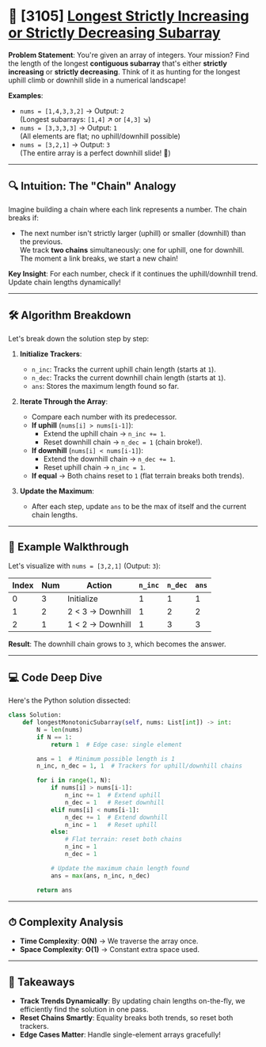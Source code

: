 # 🚀 [3105] [Longest Strictly Increasing or Strictly Decreasing Subarray](../easy/3105.py)

**Problem Statement**: You're given an array of integers. Your mission? Find the length of the longest **contiguous subarray** that's either **strictly increasing** or **strictly decreasing**. Think of it as hunting for the longest uphill climb or downhill slide in a numerical landscape!

**Examples**:

-   `nums = [1,4,3,3,2]` → Output: `2`  
    (Longest subarrays: `[1,4]` ↗️ or `[4,3]` ↘️)
-   `nums = [3,3,3,3]` → Output: `1`  
    (All elements are flat; no uphill/downhill possible)
-   `nums = [3,2,1]` → Output: `3`  
    (The entire array is a perfect downhill slide! 🎢)

---

## 🔍 **Intuition: The "Chain" Analogy**

Imagine building a chain where each link represents a number. The chain breaks if:

-   The next number isn't strictly larger (uphill) or smaller (downhill) than the previous.  
    We track **two chains** simultaneously: one for uphill, one for downhill. The moment a link breaks, we start a new chain!

**Key Insight**: For each number, check if it continues the uphill/downhill trend. Update chain lengths dynamically!

---

## 🛠 **Algorithm Breakdown**

Let's break down the solution step by step:

1. **Initialize Trackers**:

    - `n_inc`: Tracks the current uphill chain length (starts at `1`).
    - `n_dec`: Tracks the current downhill chain length (starts at `1`).
    - `ans`: Stores the maximum length found so far.

2. **Iterate Through the Array**:

    - Compare each number with its predecessor.
    - **If uphill** (`nums[i] > nums[i-1]`):
        - Extend the uphill chain → `n_inc += 1`.
        - Reset downhill chain → `n_dec = 1` (chain broke!).
    - **If downhill** (`nums[i] < nums[i-1]`):
        - Extend the downhill chain → `n_dec += 1`.
        - Reset uphill chain → `n_inc = 1`.
    - **If equal** → Both chains reset to `1` (flat terrain breaks both trends).

3. **Update the Maximum**:
    - After each step, update `ans` to be the max of itself and the current chain lengths.

---

## 🧩 **Example Walkthrough**

Let's visualize with `nums = [3,2,1]` (Output: `3`):

| Index | Num | Action           | `n_inc` | `n_dec` | `ans` |
| ----- | --- | ---------------- | ------- | ------- | ----- |
| 0     | 3   | Initialize       | 1       | 1       | 1     |
| 1     | 2   | 2 < 3 → Downhill | 1       | 2       | 2     |
| 2     | 1   | 1 < 2 → Downhill | 1       | 3       | 3     |

**Result**: The downhill chain grows to `3`, which becomes the answer.

---

## 💻 **Code Deep Dive**

Here's the Python solution dissected:

```python
class Solution:
    def longestMonotonicSubarray(self, nums: List[int]) -> int:
        N = len(nums)
        if N == 1:
            return 1  # Edge case: single element

        ans = 1  # Minimum possible length is 1
        n_inc, n_dec = 1, 1  # Trackers for uphill/downhill chains

        for i in range(1, N):
            if nums[i] > nums[i-1]:
                n_inc += 1  # Extend uphill
                n_dec = 1   # Reset downhill
            elif nums[i] < nums[i-1]:
                n_dec += 1  # Extend downhill
                n_inc = 1   # Reset uphill
            else:
                # Flat terrain: reset both chains
                n_inc = 1
                n_dec = 1

            # Update the maximum chain length found
            ans = max(ans, n_inc, n_dec)

        return ans
```

---

## ⏱ **Complexity Analysis**

-   **Time Complexity**: **O(N)** → We traverse the array once.
-   **Space Complexity**: **O(1)** → Constant extra space used.

---

## 🎯 **Takeaways**

-   **Track Trends Dynamically**: By updating chain lengths on-the-fly, we efficiently find the solution in one pass.
-   **Reset Chains Smartly**: Equality breaks both trends, so reset both trackers.
-   **Edge Cases Matter**: Handle single-element arrays gracefully!
